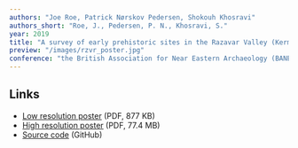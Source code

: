 ```yaml
---
authors: "Joe Roe, Patrick Nørskov Pedersen, Shokouh Khosravi"
authors_short: "Roe, J., Pedersen, P. N., Khosravi, S."
year: 2019
title: "A survey of early prehistoric sites in the Razavar Valley (Kermanshah, Iran)"
preview: "/images/rzvr_poster.jpg"
conference: "the British Association for Near Eastern Archaeology (BANEA) annual conference, Liverpool"
---
```


## Links

* [Low resolution poster](/pdf/Poster_BANEA2019_small.pdf) (PDF, 877 KB)
* [High resolution poster](/pdf/Poster_BANEA2019.pdf) (PDF, 77.4 MB)
* [Source code](https://github.com/joeroe/rzvr_poster) (GitHub)
